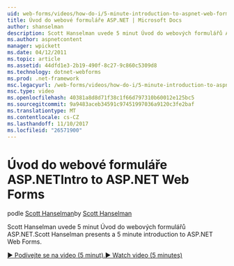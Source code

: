 ```yaml
---
uid: web-forms/videos/how-do-i/5-minute-introduction-to-aspnet-web-forms
title: Úvod do webové formuláře ASP.NET | Microsoft Docs
author: shanselman
description: Scott Hanselman uvede 5 minut Úvod do webových formulářů ASP.NET.
ms.author: aspnetcontent
manager: wpickett
ms.date: 04/12/2011
ms.topic: article
ms.assetid: 44dfd1e3-2b19-490f-8c27-9c860c5309d8
ms.technology: dotnet-webforms
ms.prod: .net-framework
msc.legacyurl: /web-forms/videos/how-do-i/5-minute-introduction-to-aspnet-web-forms
msc.type: video
ms.openlocfilehash: 40381a8d8d71f38c1f66d797310b60012e125bc5
ms.sourcegitcommit: 9a9483aceb34591c97451997036a9120c3fe2baf
ms.translationtype: MT
ms.contentlocale: cs-CZ
ms.lasthandoff: 11/10/2017
ms.locfileid: "26571900"
---
```

<a name="intro-to-aspnet-web-forms"></a><span data-ttu-id="10c76-103">Úvod do webové formuláře ASP.NET</span><span class="sxs-lookup"><span data-stu-id="10c76-103">Intro to ASP.NET Web Forms</span></span>
====================
<span data-ttu-id="10c76-104">podle [Scott Hanselman](https://github.com/shanselman)</span><span class="sxs-lookup"><span data-stu-id="10c76-104">by [Scott Hanselman](https://github.com/shanselman)</span></span>

<span data-ttu-id="10c76-105">Scott Hanselman uvede 5 minut Úvod do webových formulářů ASP.NET.</span><span class="sxs-lookup"><span data-stu-id="10c76-105">Scott Hanselman presents a 5 minute introduction to ASP.NET Web Forms.</span></span>

[<span data-ttu-id="10c76-106">&#9654; Podívejte se na video (5 minut).</span><span class="sxs-lookup"><span data-stu-id="10c76-106">&#9654; Watch video (5 minutes)</span></span>](https://channel9.msdn.com/Blogs/ASP-NET-Site-Videos/5-minute-introduction-to-aspnet-web-forms)
